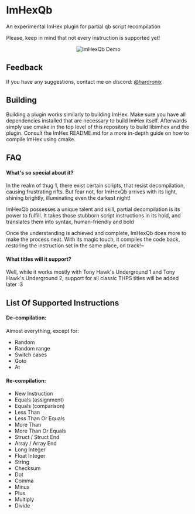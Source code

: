 # ImHexQb

An experimental ImHex plugin for partial qb script recompilation

Please, keep in mind that not every instruction is supported yet!

<p align="center">
    <img src="https://media.giphy.com/media/xP8kCVHx9TCDbGPj56/giphy.gif" alt="ImHexQb Demo">
</p>

## Feedback

If you have any suggestions, contact me on discord: [@hardronix](https://discordapp.com/users/450752497523621908)
## Building

Building a plugin works similarly to building ImHex. Make sure you have all dependencies installed that are necessary to build ImHex itself. Afterwards simply use cmake in the top level of this repository to build libimhex and the plugin. Consult the ImHex README.md for a more in-depth guide on how to compile ImHex using cmake.

## FAQ

#### What's so special about it?

In the realm of thug 1, there exist certain scripts,
that resist decompilation, causing frustrating rifts.
But fear not, for ImHexQb arrives with its light,
shining brightly, illuminating even the darkest night!

ImHexQb possesses a unique talent and skill,
partial decompilation is its power to fulfill.
It takes those stubborn script instructions in its hold,
and translates them into syntax, human-friendly and bold

Once the understanding is achieved and complete,
ImHexQb does more to make the process neat.
With its magic touch, it compiles the code back,
restoring the instruction set in the same place, on track!~

#### What titles will it support?

Well, while it works mostly with Tony Hawk's Underground 1 and Tony Hawk's Underground 2, support for all classic THPS titles will be added later :3
## List Of Supported Instructions

#### De-compilation:
Almost everything, except for:

+ Random
+ Random range
+ Switch cases
+ Goto
+ At

#### Re-compilation:

+ New Instruction
+ Equals (assignment)
+ Equals (comparison)
+ Less Than
+ Less Than Or Equals
+ More Than
+ More Than Or Equals
+ Struct / Struct End
+ Array / Array End
+ Long Integer
+ Float Integer
+ String
+ Checksum
+ Dot
+ Comma
+ Minus
+ Plus
+ Multiply
+ Divide
